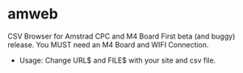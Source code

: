 # amweb
CSV Browser for Amstrad CPC and M4 Board
First beta (and buggy) release.
You MUST need an M4 Board and WIFI Connection.

- Usage: 
Change URL$ and FILE$ with your site and csv file.
